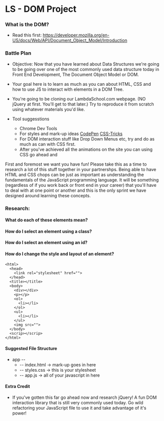 # LS - DOM Project 

### What is the DOM?
- Read this first: https://developer.mozilla.org/en-US/docs/Web/API/Document_Object_Model/Introduction

### Battle Plan
 - Objective: Now that you have learned about Data Structures we're going to be going over one of the most commonly used data structure today in Front End Development, The Document Object Model or DOM.
 - Your goal here is to learn as much as you can about HTML, CSS and how to use JS to interact with elements in a DOM Tree.
 - You're going to be cloning our LambdaSchool.com webpage. (NO jQuery at first. You'll get to that later.) Try to reproduce it from scratch using whatever materials you'd like. 

  - Tool suggesstions
    - Chrome Dev Tools
    - For styles and mark-up ideas [CodePen](https://codepen.io/) [CSS-Tricks](https://css-tricks.com/)
    - For DOM interaction stuff like Drop Down Menus etc, try and do as much as can with CSS first. 
    - After you've achieved all the animations on the site you can using CSS go ahead and 

First and foremost we want you have fun! Please take this as a time to research a lot of this stuff together in your partnershps. Being able to have HTML and CSS chops can be just as important as understanding the fundamentals of the JavaScript programming language. It will be something (regardless of if you work back or front end in your career) that you'll have to deal with at one point or another and this is the only sprint we have designed around learning these concepts. 

### Research: 
  #### What do each of these elements mean? 
  #### How do I select an element using a class?
  #### How do I select an element using an id?
  #### How do I change the style and layout of an element?

```
<html> 
  <head>
    <link rel="stylesheet" href="">
  </head>
  <title></title>
  <body>
    <div></div>
    <p></p>
    <ol>
      <li></li>
    </ol>
    <ul>
      <li></li>
    </ul>
    <img src="">
  </body>
  <scrip></scrip>
</html>
```

 #### Suggested File Structure
  - app --
    - -- index.html -> mark-up goes in here
    - -- styles.css -> this is your stylesheet
    - -- app.js -> all of your javascript in here

 #### Extra Credit
  - If you've gotten this far go ahead now and research jQuery! A fun DOM interaction library that is still very commonly used today. Go wild refactoring your JavaScript file to use it and take advantage of it's power!